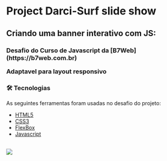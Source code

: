 # Project Darci-Surf slide show #
<h2> Criando uma banner interativo com JS:</h2>
<h3> Desafio do Curso de Javascript da [B7Web](https://b7web.com.br) 
<p> Adaptavel para layout responsivo </p>

### 🛠 Tecnologias

As seguintes ferramentas foram usadas no desafio do projeto:

- [HTML5](https://developer.mozilla.org/pt-BR/docs/Web/HTML)
- [CSS3](https://developer.mozilla.org/pt-BR/docs/Web/CSS)
- [FlexBox](https://developer.mozilla.org/pt-BR/docs/Web/CSS/CSS_Flexible_Box_Layout/Basic_Concepts_of_Flexbox)
- [Javascript](https://developer.mozilla.org/pt-BR/docs/Web/JavaScript)
<br>
 
 <img src="https://img.shields.io/static/v1?label=DEV&message=Darcisio Almeida&color=7159c1&style=for-the-badge&logo=ghost"/>